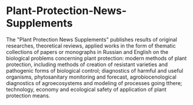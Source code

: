 # Plant-Protection-News-Supplements
The "Plant Protection News Supplements" publishes results of original researches, theoretical reviews, applied works in the form of thematic collections of papers or monographs in Russian and English on the biological problems concerning plant protection: modern methods of plant protection, including methods of creation of resistant varieties and pathogenic forms of biological control; diagnostics of harmful and useful organisms, phytosanitary monitoring and forecast, agrobiocenological diagnostics of agroecosystems and modeling of processes going tthere; technology, economy and ecological safety of application of plant protection means.
